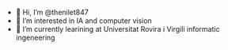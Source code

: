 - 👋 Hi, I’m @thenilet847
- 👀 I’m interested in IA and computer vision
- 🌱 I’m currently learining at Universitat Rovira i Virgili informatic ingeneering

<!---
thenilet847/thenilet847 is a ✨ special ✨ repository because its `README.md` (this file) appears on your GitHub profile.
You can click the Preview link to take a look at your changes.
--->
